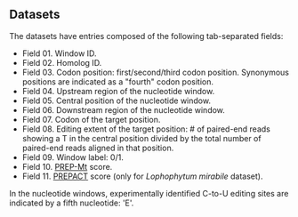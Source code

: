## Datasets

The datasets have entries composed of the following tab-separated
fields:

  * Field 01. Window ID.
  * Field 02. Homolog ID.
  * Field 03. Codon position: first/second/third codon
    position. Synonymous positions are indicated as a "fourth" codon
    position.
  * Field 04. Upstream region of the nucleotide window.
  * Field 05. Central position of the nucleotide window.
  * Field 06. Downstream region of the nucleotide window.
  * Field 07. Codon of the target position.
  * Field 08. Editing extent of the target position: # of paired-end
    reads showing a T in the central position divided by the total
    number of paired-end reads aligned in that position.
  * Field 09. Window label: 0/1.
  * Field 10. [PREP-Mt](http://prep.unl.edu/) score.
  * Field 11. [PREPACT](http://www.prepact.de/prepact-main.php) score
    (only for _Lophophytum mirabile_ dataset).

In the nucleotide windows, experimentally identified C-to-U editing
sites are indicated by a fifth nucleotide: 'E'.
